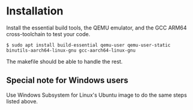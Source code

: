 # Installation

Install the essential build tools, the QEMU emulator, and the GCC ARM64 cross-toolchain to test your code.

```shell
$ sudo apt install build-essential qemu-user qemu-user-static binutils-aarch64-linux-gnu gcc-aarch64-linux-gnu
```

The makefile should be able to handle the rest.

## Special note for Windows users

Use Windows Subsystem for Linux's Ubuntu image to do the same steps listed above.